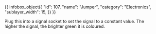 {{ infobox_object({
	"id": 107,
	"name": "Jumper",
	"category": "Electronics",
	"sublayer_width": 15,
}) }}

Plug this into a signal socket to set the signal to a constant value. The higher the signal, the brighter green it is coloured.